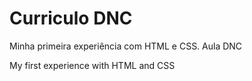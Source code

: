 # Curriculo DNC
 Minha primeira experiência com HTML e CSS. 
 Aula DNC
 
 My first experience with HTML and CSS
